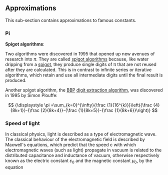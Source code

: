 ## Approximations

This sub-section contains approximations to famous
constants.

### Pi

**Spigot algorithms**:

Two algorithms were discovered in 1995 that opened up new avenues of research into $π$. They are called [spigot algorithms](https://en.m.wikipedia.org/wiki/Spigot_algorithm) because, like water dripping from a [spigot](https://en.m.wikipedia.org/wiki/Tap_(valve)), they produce single digits of π that are not reused after they are calculated. This is in contrast to infinite series or iterative algorithms, which retain and use all intermediate digits until the final result is produced.


Another spigot algorithm, the [BBP](https://en.m.wikipedia.org/wiki/Bailey%E2%80%93Borwein%E2%80%93Plouffe_formula) [digit extraction algorithm](https://en.m.wikipedia.org/wiki/Digit_extraction_algorithm), was discovered in 1995 by Simon Plouffe:

$$ {\displaystyle \pi =\sum_{k=0}^{\infty}{\frac {1}{16^{k}}}\left({\frac {4}{8k+1}}-{\frac {2}{8k+4}}-{\frac {1}{8k+5}}-{\frac {1}{8k+6}}\right)} $$


### Speed of light

In classical physics, light is described as a type of electromagnetic wave. The classical behaviour of the electromagnetic field is described by Maxwell's equations, which predict that the speed c with which electromagnetic waves (such as light) propagate in vacuum is related to the distributed capacitance and inductance of vacuum, otherwise respectively known as the electric constant $\varepsilon _{0}$ and the magnetic constant $\mu _{0}$, by the equation

